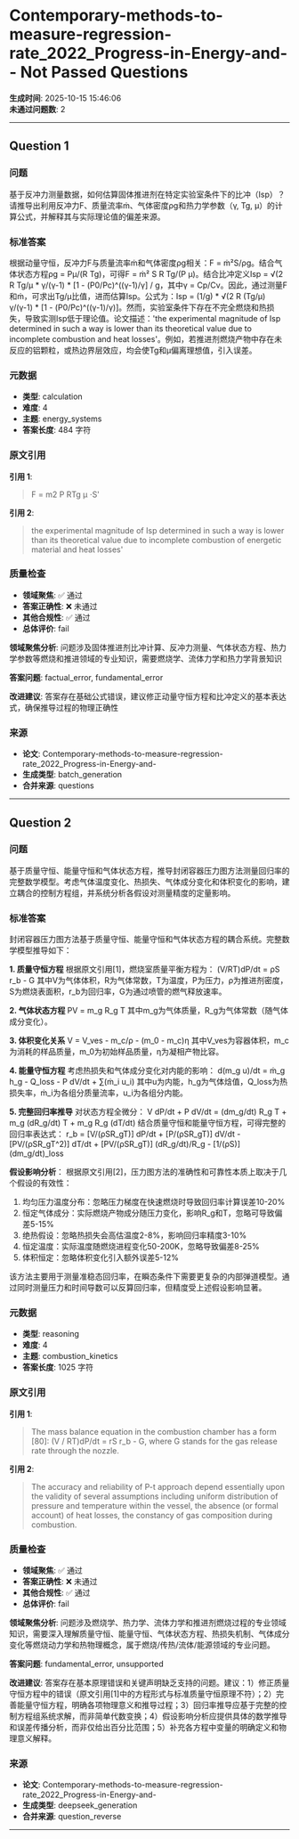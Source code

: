 # Contemporary-methods-to-measure-regression-rate_2022_Progress-in-Energy-and- - Not Passed Questions

**生成时间**: 2025-10-15 15:46:06  
**未通过问题数**: 2

---

## Question 1

### 问题

基于反冲力测量数据，如何估算固体推进剂在特定实验室条件下的比冲（Isp）？请推导出利用反冲力F、质量流率ṁ、气体密度ρg和热力学参数（γ, Tg, μ）的计算公式，并解释其与实际理论值的偏差来源。

### 标准答案

根据动量守恒，反冲力F与质量流率ṁ和气体密度ρg相关：F = ṁ²S/ρg。结合气体状态方程ρg = Pμ/(R Tg)，可得F = ṁ² S R Tg/(P μ)。结合比冲定义Isp = √(2 R Tg/μ * γ/(γ-1) * [1 - (P0/Pc)^((γ-1)/γ] / g，其中γ = Cp/Cv。因此，通过测量F和ṁ，可求出Tg/μ比值，进而估算Isp。公式为：Isp = (1/g) * √(2 R (Tg/μ) γ/(γ-1) * [1 - (P0/Pc)^((γ-1)/γ)]。然而，实验室条件下存在不完全燃烧和热损失，导致实测Isp低于理论值。论文描述：'the experimental magnitude of Isp determined in such a way is lower than its theoretical value due to incomplete combustion and heat losses'。例如，若推进剂燃烧产物中存在未反应的铝颗粒，或热边界层效应，均会使Tg和μ偏离理想值，引入误差。

### 元数据

- **类型**: calculation
- **难度**: 4
- **主题**: energy_systems
- **答案长度**: 484 字符

### 原文引用

**引用 1**:
> F = m2 P RTg μ ⋅S'

**引用 2**:
> the experimental magnitude of Isp determined in such a way is lower than its theoretical value due to incomplete combustion of energetic material and heat losses'

### 质量检查

- **领域聚焦**: ✅ 通过
- **答案正确性**: ❌ 未通过
- **其他合规性**: ✅ 通过
- **总体评价**: fail

**领域聚焦分析**: 问题涉及固体推进剂比冲计算、反冲力测量、气体状态方程、热力学参数等燃烧和推进领域的专业知识，需要燃烧学、流体力学和热力学背景知识

**答案问题**: factual_error, fundamental_error

**改进建议**: 答案存在基础公式错误，建议修正动量守恒方程和比冲定义的基本表达式，确保推导过程的物理正确性

### 来源

- **论文**: Contemporary-methods-to-measure-regression-rate_2022_Progress-in-Energy-and-
- **生成类型**: batch_generation
- **合并来源**: questions

---

## Question 2

### 问题

基于质量守恒、能量守恒和气体状态方程，推导封闭容器压力图方法测量回归率的完整数学模型。考虑气体温度变化、热损失、气体成分变化和体积变化的影响，建立耦合的控制方程组，并系统分析各假设对测量精度的定量影响。

### 标准答案

封闭容器压力图方法基于质量守恒、能量守恒和气体状态方程的耦合系统。完整数学模型推导如下：

**1. 质量守恒方程**
根据原文引用[1]，燃烧室质量平衡方程为：
(V/RT)dP/dt = ρS r_b - G
其中V为气体体积，R为气体常数，T为温度，P为压力，ρ为推进剂密度，S为燃烧表面积，r_b为回归率，G为通过喷管的燃气释放速率。

**2. 气体状态方程**
PV = m_g R_g T
其中m_g为气体质量，R_g为气体常数（随气体成分变化）。

**3. 体积变化关系**
V = V_ves - m_c/ρ - (m_0 - m_c)η
其中V_ves为容器体积，m_c为消耗的样品质量，m_0为初始样品质量，η为凝相产物比容。

**4. 能量守恒方程**
考虑热损失和气体成分变化对内能的影响：
d(m_g u)/dt = ṁ_g h_g - Q_loss - P dV/dt + ∑(ṁ_i u_i)
其中u为内能，h_g为气体焓值，Q_loss为热损失率，ṁ_i为各组分质量流率，u_i为各组分内能。

**5. 完整回归率推导**
对状态方程全微分：
V dP/dt + P dV/dt = (dm_g/dt) R_g T + m_g (dR_g/dt) T + m_g R_g (dT/dt)
结合质量守恒和能量守恒方程，可得完整的回归率表达式：
r_b = [V/(ρSR_gT)] dP/dt + [P/(ρSR_gT)] dV/dt - [PV/(ρSR_gT^2)] dT/dt + [PV/(ρSR_gT)] (dR_g/dt)/R_g - [1/(ρS)] (dm_g/dt)_loss

**假设影响分析**：
根据原文引用[2]，压力图方法的准确性和可靠性本质上取决于几个假设的有效性：
1. 均匀压力温度分布：忽略压力梯度在快速燃烧时导致回归率计算误差10-20%
2. 恒定气体成分：实际燃烧产物成分随压力变化，影响R_g和T，忽略可导致偏差5-15%
3. 绝热假设：忽略热损失会高估温度2-8%，影响回归率精度3-10%
4. 恒定温度：实际温度随燃烧进程变化50-200K，忽略导致偏差8-25%
5. 体积恒定：忽略体积变化引入额外误差5-12%

该方法主要用于测量准稳态回归率，在瞬态条件下需要更复杂的内部弹道模型。通过同时测量压力和时间导数可以反算回归率，但精度受上述假设影响显著。

### 元数据

- **类型**: reasoning
- **难度**: 4
- **主题**: combustion_kinetics
- **答案长度**: 1025 字符

### 原文引用

**引用 1**:
> The mass balance equation in the combustion chamber has a form [80]: (V / RT)dP/dt = rS r_b - G, where G stands for the gas release rate through the nozzle.

**引用 2**:
> The accuracy and reliability of P-t approach depend essentially upon the validity of several assumptions including uniform distribution of pressure and temperature within the vessel, the absence (or formal account) of heat losses, the constancy of gas composition during combustion.

### 质量检查

- **领域聚焦**: ✅ 通过
- **答案正确性**: ❌ 未通过
- **其他合规性**: ✅ 通过
- **总体评价**: fail

**领域聚焦分析**: 问题涉及燃烧学、热力学、流体力学和推进剂燃烧过程的专业领域知识，需要深入理解质量守恒、能量守恒、气体状态方程、热损失机制、气体成分变化等燃烧动力学和热物理概念，属于燃烧/传热/流体/能源领域的专业问题。

**答案问题**: fundamental_error, unsupported

**改进建议**: 答案存在基本原理错误和关键声明缺乏支持的问题。建议：1）修正质量守恒方程中的错误（原文引用[1]中的方程形式与标准质量守恒原理不符）；2）完善能量守恒方程，明确各项物理意义和推导过程；3）回归率推导应基于完整的控制方程组系统求解，而非简单代数变换；4）假设影响分析应提供具体的数学推导和误差传播分析，而非仅给出百分比范围；5）补充各方程中变量的明确定义和物理意义解释。

### 来源

- **论文**: Contemporary-methods-to-measure-regression-rate_2022_Progress-in-Energy-and-
- **生成类型**: deepseek_generation
- **合并来源**: question_reverse

---

